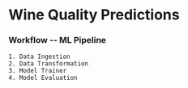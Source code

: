 # Wine Quality Predictions

### Workflow -- ML Pipeline

    1. Data Ingestion
    2. Data Transformation
    3. Model Trainer
    4. Model Evaluation


